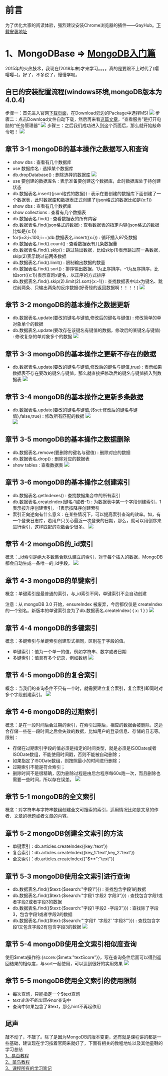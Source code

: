 # 前言

为了优化大家的阅读体验，强烈建议安装Chrome浏览器的插件——GayHub。[下载安装地址](https://github.com/jawil/GayHub)<br>


# 1、MongoDBase => [MongoDB入门篇](https://www.imooc.com/learn/295)
2015年的火热技术，我现在(2018年末)才来学习。。。。真的是要跟不上时代了(嘤嘤嘤~)。好了，不多说了，慢慢学呗。<br>


## 自已的安装配置流程(windows环境,mongoDB版本为4.0.4)
步骤一：首先进入官网[下载页面](https://www.mongodb.com/download-center/community?jmp=nav)，在Download旁边的Package中选择MSI
![](https://github.com/CruxF/IMOOC/blob/master/MongoDB/MongoDBase/img/%E6%AD%A5%E9%AA%A4%E4%B8%80.jpg?raw=true)
步骤二：点击Download文件自动下载，然后再来看[这篇文章](https://blog.csdn.net/weixin_41226024/article/details/82857597?utm_source=blogxgwz3)，“查看服务”是打开电脑的“任务管理器”
![](https://github.com/CruxF/IMOOC/blob/master/MongoDB/MongoDBase/img/%E6%AD%A5%E9%AA%A4%E4%BA%8C.jpg?raw=true)
步骤三：之后我们成功进入到这个页面后，那么就开始敲命令吧！
![](https://github.com/CruxF/IMOOC/blob/master/MongoDB/MongoDBase/img/%E6%AD%A5%E9%AA%A4%E4%B8%89.jpg?raw=true)


## 章节 3-1 mongoDB的基本操作之数据写入和查询
- show dbs : 查看有几个数据库
- use 数据库名 : 选择某个数据库
- db.dropDatabase() : 删除选择的数据库
![](https://github.com/CruxF/IMOOC/blob/master/MongoDB/MongoDBase/img/%E7%AB%A0%E8%8A%823-1(%E4%B8%80).jpg?raw=true)
- use 要创建的数据库名 : 表示准备要创建这个数据库，此时数据库处于待创建状态
- db.数据表名.insert({json格式的数据}) : 表示在要创建的数据库下面创建了一个数据表，此时数据库和数据表正式创建了(json格式的数据比如是{x:1})
- show dbs : 查看有几个数据库
- show collections : 查看有几个数据表
- db.数据表名.find() : 查看数据表的所有内容
- db.数据表名.find(json格式的数据) : 查看数据表的指定内容(json格式的数据比如是{x:1})
- for(i=3;i<100;i++)db.数据表名.insert({x:i}) : 循环插入97条数据
- db.数据表名.find().count() : 查看数据表有几条数据量
- db.数据表名.find().skip() : 跳过输出数据，比如skip(1)表示跳过前一条数据，skip(2)表示跳过前两条数据
- db.数据表名.find().limit() : 限制输出数据的数量
- db.数据表名.find().sort() : 排序输出数据，1为正序排序，-1为反序排序，比如sort({x:1})表示查询x键名，以正序的方式排序
- db.数据表名.find().skip(2).limit(2).sort({x:-1}) : 查找数据表中以x为键名、跳过前两条、只输出两条的反序数据(好奇怪的返回数据啊！！！！)
![](https://github.com/CruxF/IMOOC/blob/master/MongoDB/MongoDBase/img/%E7%AB%A0%E8%8A%823-1(%E4%BA%8C).jpg?raw=true)


## 章节 3-2 mongoDB的基本操作之数据更新
- db.数据表名.update(要改的键名与键值,修改后的键名与键值) : 修改简单的单对象单个的数据
- db.数据表名.update(要改存在该键名有键值的数据，修改后的某键名与键值) : 修改复杂的单对象多个的数据
![](https://github.com/CruxF/IMOOC/blob/master/MongoDB/MongoDBase/img/%E7%AB%A0%E8%8A%823-2.jpg?raw=true)


## 章节 3-3 mongoDB的基本操作之更新不存在的数据
- db.数据表名.update(要改的键名与键值,修改后的键名与键值,true) : 表示如果数据表不存在要改的键名与键值，那么就直接把修改后的键名与键值插入到数据表
![](https://github.com/CruxF/IMOOC/blob/master/MongoDB/MongoDBase/img/%E7%AB%A0%E8%8A%823-3.jpg?raw=true)


## 章节 3-4 mongoDB的基本操作之更新多条数据
- db.数据表名.update(要改的键名与键值,{$set:修改后的键名与键值},false,true) : 修改所有匹配的数据
![](https://github.com/CruxF/IMOOC/blob/master/MongoDB/MongoDBase/img/%E7%AB%A0%E8%8A%823-4(%E4%B8%80).jpg?raw=true)<br>
![](https://github.com/CruxF/IMOOC/blob/master/MongoDB/MongoDBase/img/%E7%AB%A0%E8%8A%823-4(%E4%BA%8C).jpg?raw=true)


## 章节 3-5 mongoDB的基本操作之数据删除
- db.数据表名.remove(要删除的键名与键值) : 删除对应的数据
- db.数据表名.drop() : 删除对应的数据表
- show tables : 查看数据表
![](https://github.com/CruxF/IMOOC/blob/master/MongoDB/MongoDBase/img/%E7%AB%A0%E8%8A%823-5.jpg?raw=true)


## 章节 3-6 mongoDB的基本操作之创建索引
- db.数据表名.getIndexes() : 查找数据集合中的所有索引
- db.数据表名.createIndex(键名:1或者-1) : 为数据表中某一个字段创建索引，1表示按升序创建索引，-1表示按降序创建索引
- 索引正向逆向有什么意义 : 在某些情况下，可以提高索引查询的效率。如，有一个登录日志库，若用户只关心最近一次登录的日期，那么，就可以用倒序来进行索引，这样匹配的次数会少很多。
![](https://github.com/CruxF/IMOOC/blob/master/MongoDB/MongoDBase/img/%E7%AB%A0%E8%8A%823-6.jpg?raw=true)


## 章节 4-2 mongoDB的_id索引
概念：_id索引是绝大多数集合默认建立的索引，对于每个插入的数据，MongoDB都会自动生成一条唯一的_id字段。
![](https://github.com/CruxF/IMOOC/blob/master/MongoDB/MongoDBase/img/%E7%AB%A0%E8%8A%824-2.jpg?raw=true)


## 章节 4-3 mongoDB的单键索引
概念：单键索引是最普通的索引，与_id索引不同，单键索引不会自动创建<br>

注意：从 mongoDB 3.0 开始，ensureIndex 被废弃，今后都仅仅是 createIndex 的一个别名。新版本的单键索引变为了db.数据表名.createIndex( { x: 1 } )
![](https://github.com/CruxF/IMOOC/blob/master/MongoDB/MongoDBase/img/%E7%AB%A0%E8%8A%824-3.jpg?raw=true)


## 章节 4-4 mongoDB的多键索引
概念：多键索引与单键索引创建形式相同，区别在于字段的值。
- 单键索引：值为一个单一的值，例如字符串、数字或者日期
- 多键索引：值具有多个记录，例如数组
![](https://github.com/CruxF/IMOOC/blob/master/MongoDB/MongoDBase/img/%E7%AB%A0%E8%8A%824-4.jpg?raw=true)


## 章节 4-5 mongoDB的复合索引
概念：当我们的查询条件不只有一个时，就需要建立复合索引，复合索引即同时对多个字段创建索引。
![](https://github.com/CruxF/IMOOC/blob/master/MongoDB/MongoDBase/img/%E7%AB%A0%E8%8A%824-5.jpg?raw=true)


## 章节 4-6 mongoDB的过期索引
概念：是在一段时间后会过期的索引，在索引过期后，相应的数据会被删除，这适合存储一些在一段时间之后会失效的数据，比如用户的登录信息、存储的日志等。<br>
限制：
- 存储在过期索引字段的值必须是指定的时间类型，就是必须是ISODate或者ISODate数组，不能使用时间戳，否则不能被自动删除；
- 如果指定了ISODate数组，则按照最小的时间进行删除；
- 过期索引不能是符合索引；
- 删除时间不是很精确，因为删除过程是由后台程序每60s跑一次，而且删除也需要一些时间，所以存在误差。
![](https://github.com/CruxF/IMOOC/blob/master/MongoDB/MongoDBase/img/%E7%AB%A0%E8%8A%824-6.jpg?raw=true)


## 章节 5-1 mongoDB的全文索引
概念：对字符串与字符串数组创建全文可搜索的索引，适用情况比如是文章的作者、文章的标题或者文章的内容。


## 章节 5-2 mongoDB创建全文索引的方法
- 单键索引：db.articles.createIndex({key:'text'})
- 复合索引：db.articles.createIndex({key_1:'text',key_2:'text'})
- 全文索引：db.articles.createIndex({"$**":"text"})


## 章节 5-3 mongoDB使用全文索引进行查询
- db.数据表名.find({$text:{$search:"字段1"}}) : 查找包含字段1的数据
- db.数据表名.find({$text:{$search:"字段1 字段2 字段3"}}) : 查找包含字段1或者字段2或者字段3的数据
- db.数据表名.find({$text:{$search:"字段1 字段2 -字段3"}}) : 查找除了字段3，包含字段1或者字段2的数据
- db.数据表名.find({$text:{$search:"\'字段1\' \'字段2\' \'字段3\'"}}) : 查找包含字段1又包含字段2有包含字段3的数据
![](https://github.com/CruxF/IMOOC/blob/master/MongoDB/MongoDBase/img/%E7%AB%A0%E8%8A%825-3.jpg?raw=true)


## 章节 5-4 mongoDB使用全文索引相似度查询
使用$meta操作符:{score:{$meta:"textScore"}}，写在查询条件后面可以得到返回结果的相似度，与sort一起使用，可以达到很好的实用效果
![](https://github.com/CruxF/IMOOC/blob/master/MongoDB/MongoDBase/img/%E7%AB%A0%E8%8A%825-4.jpg?raw=true)


## 章节 5-5 mongoDB使用全文索引的使用限制
- 每次查询，只能指定一个$text查询
- $text查询不能出现在$nor查询中
- 查询中如果包含了$text，那么hint不再起作用


## 尾声
敲不动了，不敲了。除了是因为MongoDB的版本变更，还有就是课程讲的都是一些基础，建议现在学习按着官网来就好了，下面有相关的教程地址以及其他童鞋的学习总结<br>
[1、易百教程](https://www.yiibai.com/mongodb/mongodb_quick_guide.html)<br>
[2、菜鸟教程](http://www.runoob.com/mongodb/mongodb-tutorial.html)<br>
[3、课程所有的学习笔记](http://www.lrshuai.top/atc/show/67)<br><br>

